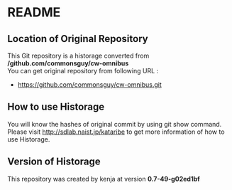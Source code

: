 # README
## Location of Original Repository
This Git repository is a historage converted from **/github.com/commonsguy/cw-omnibus**  
You can get original repository from following URL :

- https://github.com/commonsguy/cw-omnibus.git

## How to use Historage
You will know the hashes of original commit by using git show command.  
Please visit <http://sdlab.naist.jp/kataribe> to get more information of how to use Historage.

## Version of Historage
This repository was created by kenja at version **0.7-49-g02ed1bf**
